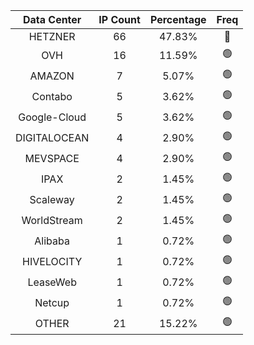 | Data Center | IP Count | Percentage | Freq |
|:------------:|:--------:|:-----------:|:-----:|
| HETZNER | 66 | 47.83% | 🔴 |
| OVH | 16 | 11.59% | 🟢 |
| AMAZON | 7 | 5.07% | 🟢 |
| Contabo | 5 | 3.62% | 🟢 |
| Google-Cloud | 5 | 3.62% | 🟢 |
| DIGITALOCEAN | 4 | 2.90% | 🟢 |
| MEVSPACE | 4 | 2.90% | 🟢 |
| IPAX | 2 | 1.45% | 🟢 |
| Scaleway | 2 | 1.45% | 🟢 |
| WorldStream | 2 | 1.45% | 🟢 |
| Alibaba | 1 | 0.72% | 🟢 |
| HIVELOCITY | 1 | 0.72% | 🟢 |
| LeaseWeb | 1 | 0.72% | 🟢 |
| Netcup | 1 | 0.72% | 🟢 |
| OTHER | 21 | 15.22% | 🟢 |